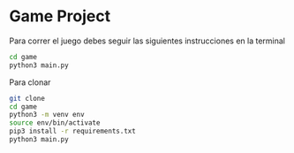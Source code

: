 # Game Project

Para correr el juego debes seguir las siguientes instrucciones en la terminal

```sh
cd game
python3 main.py
```

Para clonar

```sh
git clone
cd game
python3 -m venv env
source env/bin/activate
pip3 install -r requirements.txt
python3 main.py
```